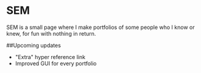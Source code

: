 # SEM
SEM is a small page where I make portfolios of some people who I know or knew, for fun with nothing in return.

##Upcoming updates
- "Extra" hyper reference link
- Improved GUI for every portfolio
